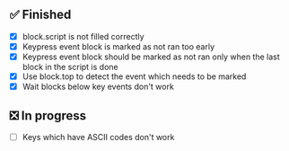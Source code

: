 ## ✅ Finished

- [x] block.script is not filled correctly
- [x] Keypress event block is marked as not ran too early
- [x] Keypress event block should be marked as not ran only when the last block in the script is done
- [x] Use block.top to detect the event which needs to be marked
- [x] Wait blocks below key events don't work

## ❎ In progress

- [ ] Keys which have ASCII codes don't work
